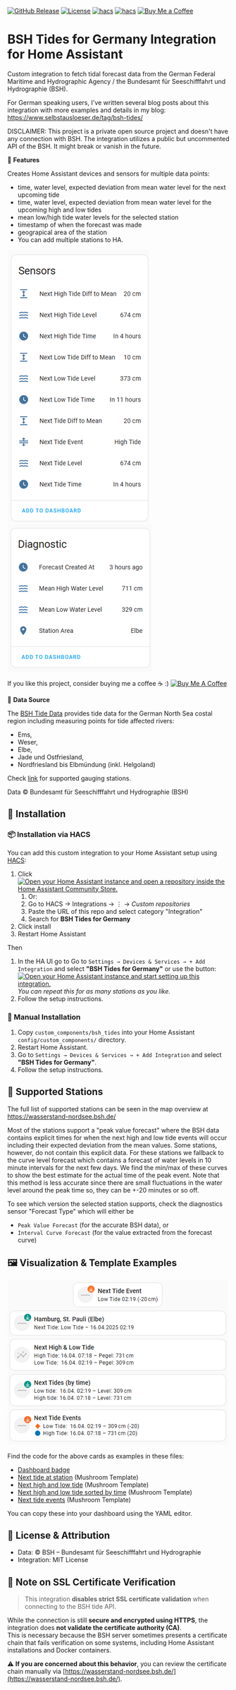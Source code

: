 [![GitHub Release][releases-shield]][releases]
[![License][license-shield]](LICENSE)
[![hacs][hacsbadge]](hacs)
[![hacs][hacs-shield]](https://my.home-assistant.io/redirect/hacs_repository/?owner=EnlightningMan&repository=ha-bsh_tides&category=integration)
[![Buy Me a Coffee](https://img.shields.io/badge/Buy%20Me%20a%20Coffee-support%20me-yellow.svg?style=for-the-badge&logo=buy-me-a-coffee)](https://www.buymeacoffee.com/selbstausloeser)


# BSH Tides for Germany Integration for Home Assistant

Custom integration to fetch tidal forecast data from the German Federal Maritime and Hydrographic Agency / the Bundesamt für Seeschifffahrt und Hydrographie (BSH).

For German speaking users, I've written several blog posts about this integration with more examples and details in my blog: https://www.selbstausloeser.de/tag/bsh-tides/

DISCLAIMER: This project is a private open source project and doesn't have any connection with BSH. The integration utilizes a public but uncommented API of the BSH. It might break or vanish in the future.

🌊 **Features**

Creates Home Assistant devices and sensors for multiple data points:
- time, water level, expected deviation from mean water level for the next upcoming tide
- time, water level, expected deviation from mean water level for the upcoming high and low tides
- mean low/high tide water levels for the selected station
- timestamp of when the forecast was made
- geograpical area of the station
- You can add multiple stations to HA.

![BSH Sensors](images/bsh_sensors.png)
![BSH Diagnostic Sensors](images/bsh_diagnostic_sensors.png)

If you like this project, consider buying me a coffee ☕ :) [![Buy Me A Coffee](https://buymeacoffee.com/assets/img/custom_images/yellow_img.png)](https://www.buymeacoffee.com/selbstausloeser)

📡 **Data Source**

The [BSH Tide Data](https://wasserstand-nordsee.bsh.de/) provides tide data for the German North Sea costal region including measuring points for tide affected rivers: 
- Ems, 
- Weser,
- Elbe,
- Jade und Ostfriesland,
- Nordfriesland bis Elbmündung (inkl. Helgoland)

Check [link](https://wasserstand-nordsee.bsh.de/) for supported gauging stations.

Data © Bundesamt für Seeschifffahrt und Hydrographie (BSH)

## 🔧 Installation

### 📦 Installation via HACS

You can add this custom integration to your Home Assistant setup using [HACS](https://hacs.xyz/):

1. Click [![Open your Home Assistant instance and open a repository inside the Home Assistant Community Store.](https://my.home-assistant.io/badges/hacs_repository.svg)](https://my.home-assistant.io/redirect/hacs_repository/?owner=EnlightningMan&repository=ha-bsh_tides&category=integration) 
   1. Or:
   1. Go to HACS → Integrations → ⋮ → *Custom repositories*
   1. Paste the URL of this repo and select category "Integration"
   1. Search for **BSH Tides for Germany** 
1. Click install
1. Restart Home Assistant

Then
1. In the HA UI go to Go to `Settings → Devices & Services → + Add Integration` and select **"BSH Tides for Germany"** or use the button: [![Open your Home Assistant instance and start setting up this integration.](https://my.home-assistant.io/badges/config_flow_start.svg)](https://my.home-assistant.io/redirect/config_flow_start/?domain=bsh_tides) _You can repeat this for as many stations as you like._ 
1. Follow the setup instructions.

### 💾 Manual Installation
1. Copy `custom_components/bsh_tides` into your Home Assistant `config/custom_components/` directory.
1. Restart Home Assistant.
1. Go to `Settings → Devices & Services → + Add Integration` and select **"BSH Tides for Germany"**.
1. Follow the setup instructions.

## 📍 Supported Stations

The full list of supported stations can be seen in the map overview at https://wasserstand-nordsee.bsh.de/

Most of the stations support a "peak value forecast" where the BSH data contains explicit times for when the next high and low tide events will occur including their expected deviation from the mean values. Some stations, however, do not contain this explicit data. For these stations we fallback to the curve level forecast which contains a forecast of water levels in 10 minute intervals for the next few days. We find the min/max of these curves to show the best estimate for the actual time of the peak event. Note that this method is less accurate since there are small fluctuations in the water level around the peak time so, they can be +-20 minutes or so off. 

To see which version the selected station supports, check the diagnostics sensor "Forecast Type" which will either be

- `Peak Value Forecast` (for the accurate BSH data), or
- `Interval Curve Forecast` (for the value extracted from the forecast curve)

## 🖼️ Visualization & Template Examples
![BSH Dashboard Visualization](images/bsh_mushroom_sensors.png)

Find the code for the above cards as examples in these files:

- [Dashboard badge](docs/dashboard_examples/bsh_tides_badge.yaml)
- [Next tide at station](docs/dashboard_examples/bsh_tides_next_tide_at_station.yaml) (Mushroom Template)
- [Next high and low tide](docs/dashboard_examples/bsh_tides_next_high_and_low_tide.yaml) (Mushroom Template)
- [Next high and low tide sorted by time](docs/dashboard_examples/bsh_tides_next_tides_by_time.yaml) (Mushroom Template)
- [Next tide events](docs/dashboard_examples/bsh_tides_next_tide_events.yaml) (Mushroom Template)

You can copy these into your dashboard using the YAML editor.

## 📄 License & Attribution

- Data: © BSH – Bundesamt für Seeschifffahrt und Hydrographie  
- Integration: MIT License

## 🔐 Note on SSL Certificate Verification

> This integration **disables strict SSL certificate validation** when connecting to the BSH tide API.

While the connection is still **secure and encrypted using HTTPS**, the integration does **not validate the certificate authority (CA)**.  
This is necessary because the BSH server sometimes presents a certificate chain that fails verification on some systems, including Home Assistant installations and Docker containers.

⚠️ **If you are concerned about this behavior**, you can review the certificate chain manually via [https://wasserstand-nordsee.bsh.de/](https://wasserstand-nordsee.bsh.de/).

[hacs]: https://github.com/custom-components/hacs
[hacs-shield]: https://img.shields.io/badge/HACS-Install%20via%20HACS-orange?style=for-the-badge&logo=home-assistant
[hacsbadge]: https://img.shields.io/badge/HACS-Custom-orange.svg?style=for-the-badge
[license-shield]: https://img.shields.io/github/license/custom-components/blueprint.svg?style=for-the-badge
[releases-shield]: https://img.shields.io/github/release/EnlightningMan/ha-bsh_tides.svg?style=for-the-badge
[releases]: https://github.com/EnlightningMan/ha-bsh_tides/releases
[downloads-shield]: https://img.shields.io/github/downloads/EnlightningMan/ha-bsh_tides/latest/total.svg?style=for-the-badge
[downloads-all-shield]: https://img.shields.io/github/downloads/EnlightningMan/ha-bsh_tides/total.svg?style=for-the-badge